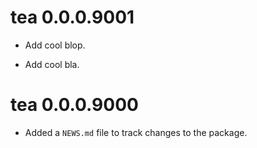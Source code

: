 <!-- NEWS.md is maintained by https://cynkra.github.io/fledge, do not edit -->

# tea 0.0.0.9001

- Add cool blop.

- Add cool bla.


# tea 0.0.0.9000

- Added a `NEWS.md` file to track changes to the package.

